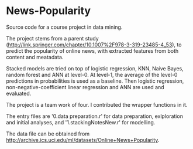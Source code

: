 # News-Popularity

Source code for a course project in data mining.

The project stems from a parent study (http://link.springer.com/chapter/10.1007%2F978-3-319-23485-4_53), to predict the popularity of online news, with extracted features from both content and meatadata.

Stacked models are tried on top of logistic regression, KNN, Naive Bayes, random forest and ANN at level-0. At level-1, the average of the level-0 predictions in probabilities is used as a baseline. Then logistic regression, non-negative-coefficient linear regression and ANN are used and evaluated.

The project is a team work of four. I contributed the wrapper functions in it.

The entry files are '0.data preparation.r' for data preparation, exlploration and initial analyses, and '1.stackingNotesNew.r' for modelling. 

The data file can be obtained from http://archive.ics.uci.edu/ml/datasets/Online+News+Popularity.
